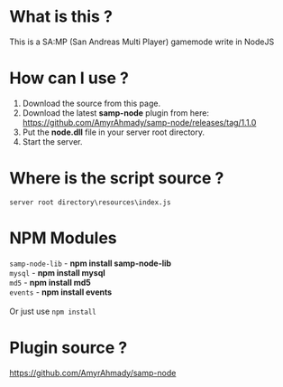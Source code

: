 # What is this ?
This is a SA:MP (San Andreas Multi Player) gamemode write in NodeJS

# How can I use ?
1. Download the source from this page.<br>
2. Download the latest **samp-node** plugin from here: https://github.com/AmyrAhmady/samp-node/releases/tag/1.1.0<br>
3. Put the **node.dll** file in your server root directory.<br>
4. Start the server.

# Where is the script source ?
`server root directory\resources\index.js`

# NPM Modules
`samp-node-lib` - **npm install samp-node-lib**<br>
`mysql` - **npm install mysql**<br>
`md5` - **npm install md5**<br>
`events` - **npm install events**<br>
<br>
Or just use `npm install`

# Plugin source ?
https://github.com/AmyrAhmady/samp-node

